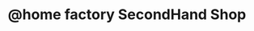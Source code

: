 ---
title: "@home factory SecondHand Shop"
url: /siegen/anhome-factory-secondhand-shop/
shop: Gebrauchtwaren
---